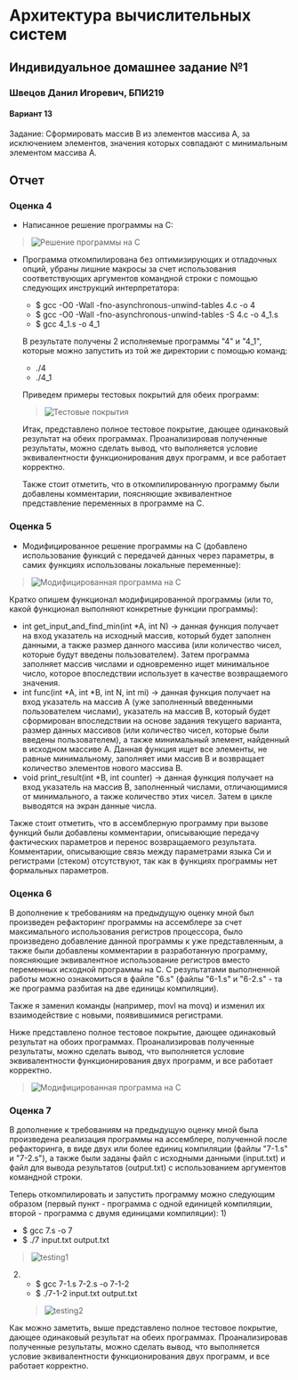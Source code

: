 # Архитектура вычислительных систем

## Индивидуальное домашнее задание №1

### Швецов Данил Игоревич, БПИ219

#### Вариант 13
Задание: Сформировать массив B из элементов массива A, за исключением элементов, значения которых совпадают с минимальным элементом массива A.

## Отчет

### Оценка 4

* Написанное решение программы на C:
>![Решение программы на C](images/grade4_C_code.png)

* Программа откомпилирована без оптимизирующих и отладочных опций, убраны лишние макросы за счет использования соответствующих аргументов командной строки с помощью следующих инструкций интерпретатора:
    * $ gcc -O0 -Wall -fno-asynchronous-unwind-tables 4.c -o 4
    * $ gcc -O0 -Wall -fno-asynchronous-unwind-tables -S 4.c -o 4_1.s
    * $ gcc 4_1.s -o 4_1

  В результате получены 2 исполняемые программы "4" и "4_1", которые можно запустить из той же директории с помощью команд:
  * ./4
  * ./4_1

  Приведем примеры тестовых покрытий для обеих программ:
  >![Тестовые покрытия](images/grade4_testing.png)
  
  Итак, представлено полное тестовое покрытие, дающее одинаковый результат на обеих программах. Проанализировав полученные результаты, можно сделать вывод, что выполняется условие эквивалентности функционирования двух программ, и все работает корректно. 
  
  Также стоит отметить, что в откомпилированную программу были добавлены комментарии, поясняющие эквивалентное представление переменных в программе на C.

### Оценка 5

* Модифицированное решение программы на C (добавлено использование функций с передачей данных через параметры, в самих функциях использованы локальные переменные):
>![Модифицированная программа на C](images/grade5_C_code.png)

  Кратко опишем функционал модифицированной программы (или то, какой функционал выполняют конкретные функции программы):
* int get_input_and_find_min(int *A, int N) -> данная функция получает на вход указатель на исходный массив, который будет заполнен данными, а также размер данного массива (или количество чисел, которые будут введены пользователем). Затем программа заполняет массив числами и одновременно ищет минимальное число, которое впоследствии использует в качестве возвращаемого значения.
* int func(int *A, int *B, int N, int mi) -> данная функция получает на вход указатель на массив А (уже заполненный введенными пользователем числами), указатель на массив B, который будет сформирован впоследствии на основе задания текущего варианта, размер данных массивов (или количество чисел, которые были введены пользователем), а также минимальный элемент, найденный в исходном массиве А. Данная функция ищет все элементы, не равные минимальному, заполняет ими массив B и возвращает количество элементов нового массива B.
* void print_result(int *B, int counter) -> данная функция получает на вход указатель на массив B, заполненный числами, отличающимися от минимального, а также количество этих чисел. Затем в цикле выводятся на экран данные числа.


Также стоит отметить, что в ассемблерную программу при вызове функций были добавлены комментарии, описывающие передачу фактических параметров и перенос возвращаемого результата. Комментарии, описывающие связь между параметрами языка Си и регистрами (стеком) отсутствуют, так как в функциях программы нет формальных параметров.

### Оценка 6

В дополнение к требованиям на предыдущую оценку мной был произведен рефакторинг программы на ассемблере за счет максимального использования регистров процессора, было произведено добавление данной программы к уже представленным, а также были добавлены комментарии в разработанную программу, поясняющие эквивалентное использование регистров вместо переменных исходной программы на C. С результатами выполненной работы можно ознакомиться в файле "6.s" (файлы "6-1.s" и "6-2.s" - та же программа разбитая на две единицы компиляции).

Также я заменил команды (например, movl на movq) и изменил их взаимодействие с новыми, появившимися регистрами.

Ниже представлено полное тестовое покрытие, дающее одинаковый результат на обоих программах. Проанализировав полученные результаты, можно сделать вывод, что выполняется условие эквивалентности функционирования двух программ, и все работает корректно.
>![Модифицированная программа на C](images/grade6_testing.png)

### Оценка 7

В дополнение к требованиям на предыдущую оценку мной была произведена реализация программы на ассемблере, полученной после рефакторинга, в виде двух или более единиц компиляции (файлы "7-1.s" и "7-2.s"), а также были заданы файл с исходными данными (input.txt) и файл для вывода результатов (output.txt) с использованием аргументов командной строки.

Теперь откомпилировать и запустить программу можно следующим образом (первый пункт - программа с одной единицей компиляции, второй - программа с двумя единицами компиляции):
1) 
   * $ gcc 7.s -o 7
   * $ ./7 input.txt output.txt
   >![testing1](images/grade7_testing1.png)
2) 
   * $ gcc 7-1.s 7-2.s -o 7-1-2
   * $ ./7-1-2 input.txt output.txt
   >![testing2](images/grade7_testing2.png)
   
Как можно заметить, выше представлено полное тестовое покрытие, дающее одинаковый результат на обеих программах. Проанализировав полученные результаты, можно сделать вывод, что выполняется условие эквивалентности функционирования двух программ, и все работает корректно.
